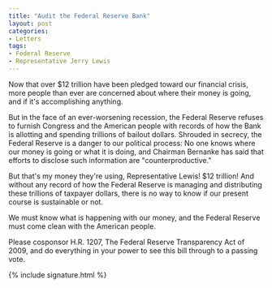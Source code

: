 ```yaml
---
title: "Audit the Federal Reserve Bank"
layout: post
categories:
- Letters
tags:
- Federal Reserve
- Representative Jerry Lewis
---
```


Now that over $12 trillion have been pledged toward our financial crisis, more people than ever are concerned about where their money is going, and if it's accomplishing anything.

But in the face of an ever-worsening recession, the Federal Reserve refuses to furnish Congress and the American people with records of how the Bank is allotting and spending trillions of bailout dollars. Shrouded in secrecy, the Federal Reserve is a danger to our political process: No one knows where our money is going or what it is doing, and Chairman Bernanke has said that efforts to disclose such information are "counterproductive."

But that's my money they're using, Representative Lewis! $12 trillion! And without any record of how the Federal Reserve is managing and distributing these trillions of taxpayer dollars, there is no way to know if our present course is sustainable or not.

We must know what is happening with our money, and the Federal Reserve must come clean with the American people.

Please cosponsor H.R. 1207, The Federal Reserve Transparency Act of 2009, and do everything in your power to see this bill through to a passing vote.

{% include signature.html %}
